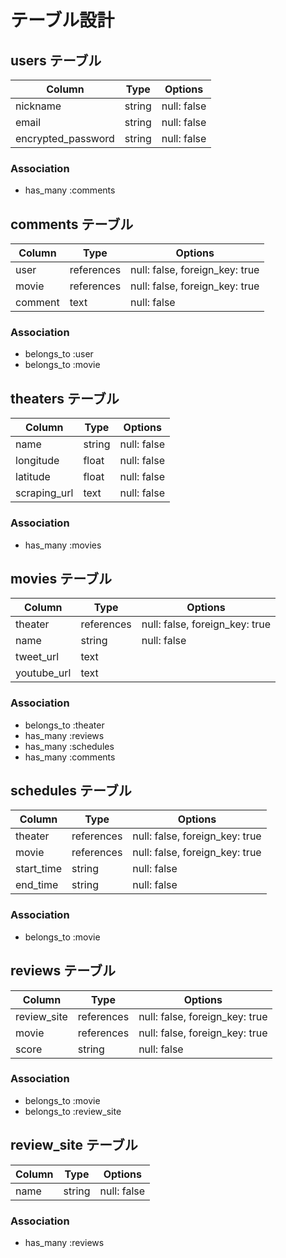# テーブル設計

## users テーブル

| Column             | Type    | Options     |
| ------------------ | ------- | ----------- |
| nickname           | string  | null: false |
| email              | string  | null: false |
| encrypted_password | string  | null: false |

### Association

- has_many :comments


## comments テーブル

| Column       | Type       | Options                        |
| ------------ | ---------- | ------------------------------ |
| user         | references | null: false, foreign_key: true |
| movie        | references | null: false, foreign_key: true |
| comment      | text       | null: false                    |

### Association

- belongs_to :user
- belongs_to :movie


## theaters テーブル

| Column       | Type   | Options     |
| ------------ | ------ | ----------- |
| name         | string | null: false |
| longitude    | float  | null: false |
| latitude     | float  | null: false |
| scraping_url | text   | null: false |

### Association

- has_many :movies


## movies テーブル

| Column      | Type       | Options                        |
| ------------| ---------- | ------------------------------ |
| theater     | references | null: false, foreign_key: true |
| name        | string     | null: false                    |
| tweet_url   | text       |                                |
| youtube_url | text       |                                |

### Association
- belongs_to :theater
- has_many :reviews
- has_many :schedules
- has_many :comments

## schedules テーブル

| Column     | Type       | Options                        |
| ---------- | ---------- | ------------------------------ |
| theater    | references | null: false, foreign_key: true |
| movie      | references | null: false, foreign_key: true |
| start_time | string     | null: false                    |
| end_time   | string     | null: false                    |

### Association

- belongs_to :movie

## reviews テーブル

| Column      | Type       | Options                        |
| ----------- | ---------- | ------------------------------ |
| review_site | references | null: false, foreign_key: true |
| movie       | references | null: false, foreign_key: true |
| score       | string     | null: false                    |

### Association

- belongs_to :movie
- belongs_to :review_site

## review_site テーブル

| Column | Type       | Options                        |
| ------ | ---------- | ------------------------------ |
| name   | string     | null: false                    |

### Association

- has_many :reviews